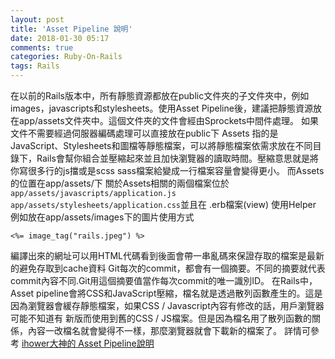```yaml
---
layout: post
title: 'Asset Pipeline 說明'
date: 2018-01-30 05:17
comments: true
categories: Ruby-On-Rails
tags: Rails
---
```

在以前的Rails版本中，所有靜態資源都放在public文件夾的子文件夾中，例如images，javascripts和stylesheets。使用Asset Pipeline後，建議把靜態資源放在app/assets文件夾中。這個文件夾的文件會經由Sprockets中間件處理。
如果文件不需要經過伺服器編碼處理可以直接放在public下
Assets 指的是JavaScript、Stylesheets和圖檔等靜態檔案，可以將靜態檔案依需求放在不同目錄下，Rails會幫你組合並壓縮起來並且加快瀏覽器的讀取時間。壓縮意思就是將你寫很多行的js擋或是scss sass檔案給變成一行檔案容量會變得更小。
而Assets的位置在app/assets/下
關於Assets相關的兩個檔案位於
`app/assets/javascripts/application.js`
`app/assets/stylesheets/application.css`並且在 .erb檔案(view) 使用Helper<br>
例如放在app/assets/images下的圖片使用方式
```erb
<%= image_tag("rails.jpeg") %>
```
編譯出來的網址可以用HTML代碼看到後面會帶一串亂碼來保證存取的檔案是最新的避免存取到cache資料
Git每次的commit，都會有一個摘要。不同的摘要就代表commit內容不同.Git用這個摘要值當作每次commit的唯一識別ID。
在Rails中，Asset pipeline會將CSS和JavaScript壓縮，檔名就是透過散列函數產生的。這是因為瀏覽器會緩存靜態檔案，如果CSS / Javascript內容有修改的話，用戶瀏覽器可能不知道有 新版而使用到舊的CSS / JS檔案。但是因為檔名用了散列函數的關係，內容一改檔名就會變得不一樣，那麼瀏覽器就會下載新的檔案了。
詳情可參考 [ihower大神的 Asset Pipeline說明](https://ihower.tw/rails/assets-pipeline.html#sec2)